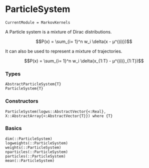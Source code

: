 # ParticleSystem

```@meta
CurrentModule = MarkovKernels
```

A Particle system is a mixture of Dirac distributions.
```math
P(x) = \sum_{i= 1}^n w_i \delta(x - μ^{(i)})
```

It can also be used to represent a mixture of trajectories.
```math
P(x) = \sum_{i= 1}^n w_i \delta(x_{1:T} - μ^{(i)}_{1:T})
```


### Types
```@docs
AbstractParticleSystem{T}
ParticleSystem{T}
```

### Constructors
```@docs
ParticleSystem(logws::AbstractVector{<:Real}, X::AbstractArray{<:AbstractVector{T}}) where {T}
```

### Basics

```@docs
dim(::ParticleSystem)
logweights(::ParticleSystem)
weights(::ParticleSystem)
nparticles(::ParticleSystem)
particles(::ParticleSystem)
mean(::ParticleSystem)
```
